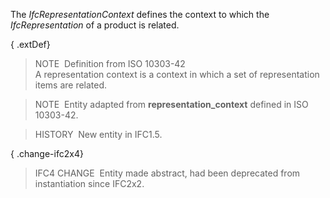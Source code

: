 ﻿The _IfcRepresentationContext_ defines the context to which the _IfcRepresentation_ of a product is related.

{ .extDef}
> NOTE&nbsp; Definition from ISO 10303-42  
> A representation context is a context in which a set of representation items are related.

> NOTE&nbsp; Entity adapted from **representation_context** defined in ISO 10303-42.

> HISTORY&nbsp; New entity in IFC1.5.

{ .change-ifc2x4}
> IFC4 CHANGE&nbsp; Entity made abstract, had been deprecated from instantiation since IFC2x2.
